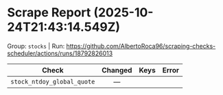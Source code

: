 # Scrape Report (2025-10-24T21:43:14.549Z)

Group: `stocks`  |  Run: https://github.com/AlbertoRoca96/scraping-checks-scheduler/actions/runs/18792826013

| Check | Changed | Keys | Error |
|---|:---:|:--|:--|
| `stock_ntdoy_global_quote` | — |  |  |
